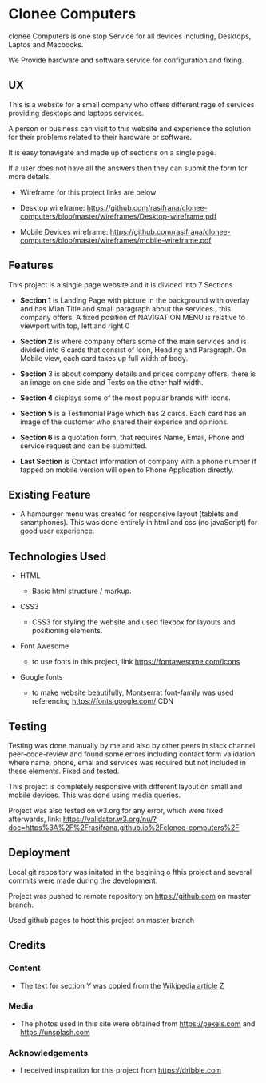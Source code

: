 # Clonee Computers

clonee Computers is one stop Service for all devices including, Desktops, Laptos and Macbooks.

We Provide hardware and software service for configuration and fixing.

## UX

This is a website for a small company who offers different rage of services providing desktops and laptops services.

A person or business can visit to this website and experience the solution for their problems related to their hardware or software.

It is easy tonavigate and made up of sections on a single page.

If a user does not have all the answers then they can submit the form for more details.

- Wireframe for this project links are below

- Desktop wireframe: https://github.com/rasifrana/clonee-computers/blob/master/wireframes/Desktop-wireframe.pdf

- Mobile Devices wireframe: https://github.com/rasifrana/clonee-computers/blob/master/wireframes/mobile-wireframe.pdf

## Features

This project is a single page website and it is divided into 7 Sections

- **Section 1** is Landing Page with picture in the background with overlay and has Mian Title and small paragraph about the services , this company offers.
  A fixed position of NAVIGATION MENU is relative to viewport with top, left and right 0

- **Section 2** is where company offers some of the main services and is divided into 6 cards that consist of Icon, Heading and Paragraph.
  On Mobile view, each card takes up full width of body.

- **Section** 3 is about company details and prices company offers.
  there is an image on one side and Texts on the other half width.

- **Section 4** displays some of the most popular brands with icons.

- **Section 5** is a Testimonial Page which has 2 cards. Each card has an image of the customer who shared their experice and opinions.

- **Section 6** is a quotation form, that requires Name, Email, Phone and service request and can be submitted.

- **Last Section** is Contact information of company with a phone number if tapped on mobile version will open to Phone Application directly.

## Existing Feature

- A hamburger menu was created for responsive layout (tablets and smartphones). This was done entirely in html and css (no javaScript) for good user experience.

## Technologies Used

- HTML

  - Basic html structure / markup.

- CSS3

  - CSS3 for styling the website and used flexbox for layouts and positioning elements.

- Font Awesome

  - to use fonts in this project, link https://fontawesome.com/icons

- Google fonts
  - to make website beautifully, Montserrat font-family was used referencing https://fonts.google.com/ CDN

## Testing

Testing was done manually by me and also by other peers in slack channel peer-code-review and found some errors including contact form validation where name, phone, emal and services was required but not included in these elements. Fixed and tested.

This project is completely responsive with different layout on small and mobile devices. This was done using media queries.

Project was also tested on w3.org for any error, which were fixed afterwards, link: https://validator.w3.org/nu/?doc=https%3A%2F%2Frasifrana.github.io%2Fclonee-computers%2F

## Deployment

Local git repository was initated in the begining o fthis project and several commits were made during the development.

Project was pushed to remote repository on https://github.com on master branch.

Used github pages to host this project on master branch

## Credits

### Content

- The text for section Y was copied from the [Wikipedia article Z](https://en.wikipedia.org/wiki/Z)

### Media

- The photos used in this site were obtained from https://pexels.com and https://unsplash.com

### Acknowledgements

- I received inspiration for this project from https://dribble.com
